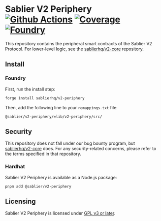 # Sablier V2 Periphery [![Github Actions][gha-badge]][gha] [![Coverage][codecov-badge]][codecov] [![Foundry][foundry-badge]][foundry]

[gha]: https://github.com/sablierhq/v2-periphery/actions
[gha-badge]: https://github.com/sablierhq/v2-periphery/actions/workflows/ci.yml/badge.svg
[codecov]: https://codecov.io/gh/sablierhq/v2-periphery
[codecov-badge]: https://codecov.io/gh/sablierhq/v2-periphery/branch/main/graph/badge.svg?token=ND1LZOUF2G
[foundry]: https://getfoundry.sh/
[foundry-badge]: https://img.shields.io/badge/Built%20with-Foundry-FFDB1C.svg

This repository contains the peripheral smart contracts of the Sablier V2 Protocol. For lower-level logic, see the
[sablierhq/v2-core](https://github.com/sablierhq/v2-core) repository.

## Install

### Foundry

First, run the install step:

```sh
forge install sablierhq/v2-periphery
```

Then, add the following line to your `remappings.txt` file:

```text
@sablier/v2-periphery/=lib/v2-periphery/src/
```

## Security

This repository does not fall under our bug bounty program, but
[sablierhq/v2-core](https://github.com/sablierhq/v2-core) does. For any security-related concerns, please refer to the
terms specified in that repository.

### Hardhat

Sablier V2 Periphery is available as a Node.js package:

```shell
pnpm add @sablier/v2-periphery
```

## Licensing

Sablier V2 Periphery is licensed under [GPL v3 or later](./LICENSE.md).

